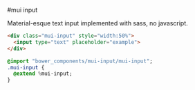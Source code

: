 #mui input

Material-esque text input implemented with sass, no javascript.

```html
<div class="mui-input" style="width:50%">
  <input type="text" placeholder="example">
</div>
```

```sass
@import "bower_components/mui-input/mui-input";
.mui-input {
  @extend %mui-input;
}
```
